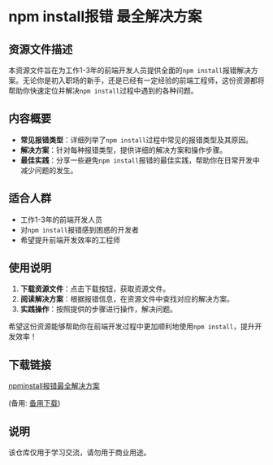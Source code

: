 # npm install报错 最全解决方案

## 资源文件描述

本资源文件旨在为工作1-3年的前端开发人员提供全面的`npm install`报错解决方案。无论你是初入职场的新手，还是已经有一定经验的前端工程师，这份资源都将帮助你快速定位并解决`npm install`过程中遇到的各种问题。

## 内容概要

- **常见报错类型**：详细列举了`npm install`过程中常见的报错类型及其原因。
- **解决方案**：针对每种报错类型，提供详细的解决方案和操作步骤。
- **最佳实践**：分享一些避免`npm install`报错的最佳实践，帮助你在日常开发中减少问题的发生。

## 适合人群

- 工作1-3年的前端开发人员
- 对`npm install`报错感到困惑的开发者
- 希望提升前端开发效率的工程师

## 使用说明

1. **下载资源文件**：点击下载按钮，获取资源文件。
2. **阅读解决方案**：根据报错信息，在资源文件中查找对应的解决方案。
3. **实践操作**：按照提供的步骤进行操作，解决问题。

希望这份资源能够帮助你在前端开发过程中更加顺利地使用`npm install`，提升开发效率！

## 下载链接
[npminstall报错最全解决方案](https://pan.quark.cn/s/57dcefd914e8) 

(备用: [备用下载](https://pan.baidu.com/s/1nbFyjBio5CWlhheitgbYig?pwd=1234))

## 说明

该仓库仅用于学习交流，请勿用于商业用途。

